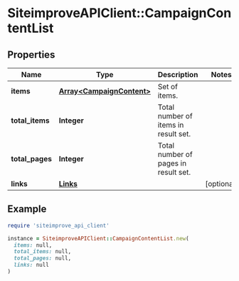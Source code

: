 # SiteimproveAPIClient::CampaignContentList

## Properties

| Name | Type | Description | Notes |
| ---- | ---- | ----------- | ----- |
| **items** | [**Array&lt;CampaignContent&gt;**](CampaignContent.md) | Set of items. |  |
| **total_items** | **Integer** | Total number of items in result set. |  |
| **total_pages** | **Integer** | Total number of pages in result set. |  |
| **links** | [**Links**](Links.md) |  | [optional] |

## Example

```ruby
require 'siteimprove_api_client'

instance = SiteimproveAPIClient::CampaignContentList.new(
  items: null,
  total_items: null,
  total_pages: null,
  links: null
)
```

